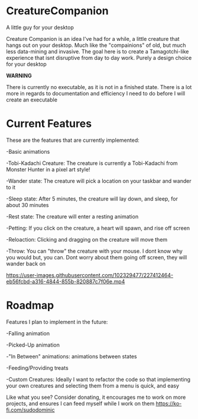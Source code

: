 # CreatureCompanion

 A little guy for your desktop

 Creature Companion is an idea I've had for a while, a little creature that hangs out on your desktop. Much like the "compainions" of old, but much less data-mining and invasive. 
The goal here is to create a Tamagotchi-like experience that isnt disruptive from day to day work. Purely a design choice for your desktop

**WARNING**

There is currently no executable, as it is not in a finished state. There is a lot more in regards to documentation and efficiency I need to do before I will create an executable

# Current Features

These are the features that are currently implemented:

-Basic animations 

-Tobi-Kadachi Creature: The creature is currently a Tobi-Kadachi from Monster Hunter in a pixel art style!

-Wander state: The creature will pick a location on your taskbar and wander to it

-Sleep state: After 5 minutes, the creature will lay down, and sleep, for about 30 minutes

-Rest state: The creature will enter a resting animation

-Petting: If you click on the creature, a heart will spawn, and rise off screen

-Reloaction: Clicking and dragging on the creature will move them

-Throw: You can "throw" the creature with your mouse. I dont know why you would but, you can. Dont worry about them going off screen, they will wander back on




https://user-images.githubusercontent.com/102329477/227412464-eb56fcbd-a316-4844-855b-820887c7f06e.mp4


# Roadmap

Features I plan to implement in the future:

-Falling animation

-Picked-Up animation

-"In Between" animations: animations between states

-Feeding/Providing treats 

-Custom Creatures: Ideally I want to refactor the code so that implementing your own creatures and selecting them from a menu is quick, and easy


Like what you see? Consider donating, it encourages me to work on more projects, and ensures I can feed myself while I work on them https://ko-fi.com/sudodominic
